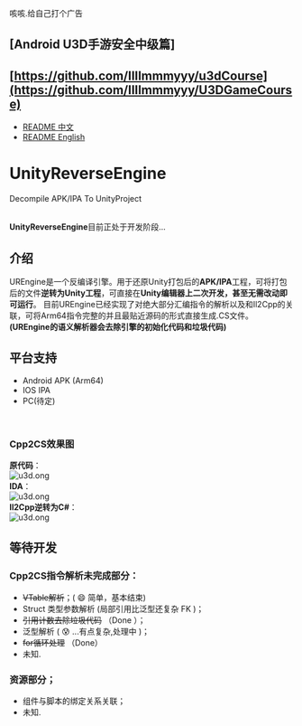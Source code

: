 咳咳.给自己打个广告
## [Android U3D手游安全中级篇] 
## [https://github.com/IIIImmmyyy/u3dCourse](https://github.com/IIIImmmyyy/U3DGameCourse)

- [README 中文](./README.md)
- [README English](./README-en.md)
# UnityReverseEngine
Decompile APK/IPA  To  UnityProject 
<br/>
<br/>

**UnityReverseEngine**目前正处于开发阶段...

## 介绍
UREngine是一个反编译引擎。用于还原Unity打包后的**APK/IPA**工程，可将打包后的文件**逆转为Unity工程**，可直接在**Unity编辑器上二次开发，甚至无需改动即可运行**。
目前UREngine已经实现了对绝大部分汇编指令的解析以及和Il2Cpp的关联，可将Arm64指令完整的并且最贴近源码的形式直接生成.CS文件。**(UREngine的语义解析器会去除引擎的初始化代码和垃圾代码)**
<br/>

## 平台支持

- Android APK (Arm64)
- IOS IPA
- PC(待定)
<br/>

### Cpp2CS效果图

**原代码**：
<br/>
<img alt ="u3d.ong" src="https://raw.githubusercontent.com/IIIImmmyyy/UnityReverseEngine/master/source/ori.png" >
<br/>
**IDA**：
<br/>
<img alt ="u3d.ong" src="https://raw.githubusercontent.com/IIIImmmyyy/UnityReverseEngine/master/source/ida.png" >
<br/>
**Il2Cpp逆转为C#**：
<br/>
<img alt ="u3d.ong" src="https://raw.githubusercontent.com/IIIImmmyyy/UnityReverseEngine/master/source/back.png" >


## 等待开发
### Cpp2CS指令解析未完成部分：

- ~~VTable解析~~；( :smile: 简单，基本结束)
- Struct 类型参数解析 (局部引用比泛型还复杂 FK )；
- ~~引用计数去除垃圾代码~~ （Done ）；
- 泛型解析 (  :cold_sweat:  ...有点复杂,处理中 )；
- ~~for循环处理~~ （Done）
- 未知.
### 资源部分；

- 组件与脚本的绑定关系关联；
- 未知.
   

